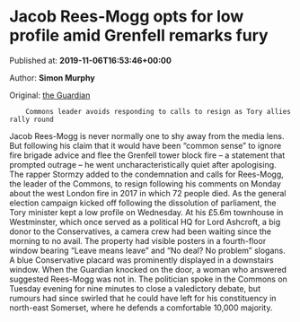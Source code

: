
# Jacob Rees-Mogg opts for low profile amid Grenfell remarks fury

Published at: **2019-11-06T16:53:46+00:00**

Author: **Simon Murphy**

Original: [the Guardian](https://www.theguardian.com/politics/2019/nov/06/rees-mogg-keeps-low-profile-after-grenfell-comments-outrage)


        Commons leader avoids responding to calls to resign as Tory allies rally round
      
Jacob Rees-Mogg is never normally one to shy away from the media lens. But following his claim that it would have been “common sense” to ignore fire brigade advice and flee the Grenfell tower block fire – a statement that prompted outrage – he went uncharacteristically quiet after apologising.
The rapper Stormzy added to the condemnation and calls for Rees-Mogg, the leader of the Commons, to resign following his comments on Monday about the west London fire in 2017 in which 72 people died.
As the general election campaign kicked off following the dissolution of parliament, the Tory minister kept a low profile on Wednesday.
At his £5.6m townhouse in Westminster, which once served as a political HQ for Lord Ashcroft, a big donor to the Conservatives, a camera crew had been waiting since the morning to no avail. The property had visible posters in a fourth-floor window bearing “Leave means leave” and “No deal? No problem” slogans. A blue Conservative placard was prominently displayed in a downstairs window. When the Guardian knocked on the door, a woman who answered suggested Rees-Mogg was not in.
The politician spoke in the Commons on Tuesday evening for nine minutes to close a valedictory debate, but rumours had since swirled that he could have left for his constituency in north-east Somerset, where he defends a comfortable 10,000 majority.
